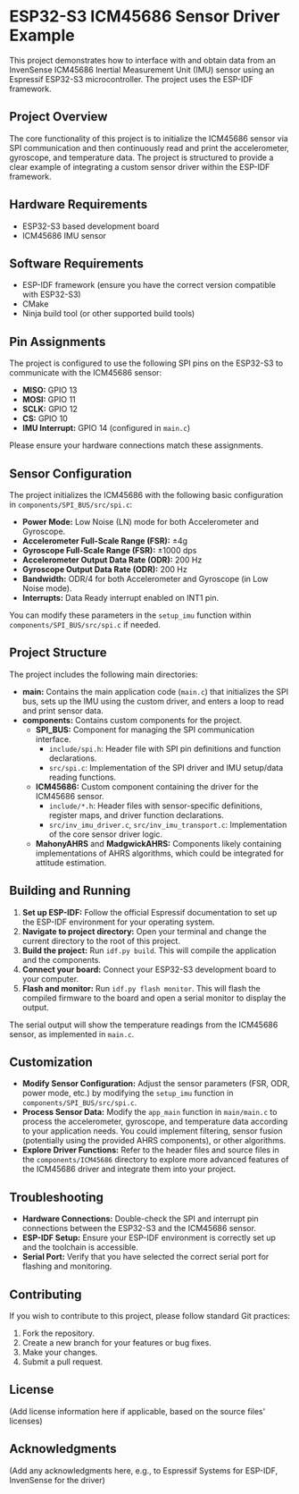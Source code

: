 # ESP32-S3 ICM45686 Sensor Driver Example

This project demonstrates how to interface with and obtain data from an InvenSense ICM45686 Inertial Measurement Unit (IMU) sensor using an Espressif ESP32-S3 microcontroller. The project uses the ESP-IDF framework.

## Project Overview

The core functionality of this project is to initialize the ICM45686 sensor via SPI communication and then continuously read and print the accelerometer, gyroscope, and temperature data. The project is structured to provide a clear example of integrating a custom sensor driver within the ESP-IDF framework.

## Hardware Requirements

*   ESP32-S3 based development board
*   ICM45686 IMU sensor

## Software Requirements

*   ESP-IDF framework (ensure you have the correct version compatible with ESP32-S3)
*   CMake
*   Ninja build tool (or other supported build tools)

## Pin Assignments

The project is configured to use the following SPI pins on the ESP32-S3 to communicate with the ICM45686 sensor:

*   **MISO:** GPIO 13
*   **MOSI:** GPIO 11
*   **SCLK:** GPIO 12
*   **CS:** GPIO 10
*   **IMU Interrupt:** GPIO 14 (configured in `main.c`)

Please ensure your hardware connections match these assignments.

## Sensor Configuration

The project initializes the ICM45686 with the following basic configuration in `components/SPI_BUS/src/spi.c`:

*   **Power Mode:** Low Noise (LN) mode for both Accelerometer and Gyroscope.
*   **Accelerometer Full-Scale Range (FSR):** ±4g
*   **Gyroscope Full-Scale Range (FSR):** ±1000 dps
*   **Accelerometer Output Data Rate (ODR):** 200 Hz
*   **Gyroscope Output Data Rate (ODR):** 200 Hz
*   **Bandwidth:** ODR/4 for both Accelerometer and Gyroscope (in Low Noise mode).
*   **Interrupts:** Data Ready interrupt enabled on INT1 pin.

You can modify these parameters in the `setup_imu` function within `components/SPI_BUS/src/spi.c` if needed.

## Project Structure

The project includes the following main directories:

*   **main:** Contains the main application code (`main.c`) that initializes the SPI bus, sets up the IMU using the custom driver, and enters a loop to read and print sensor data.
*   **components:** Contains custom components for the project.
    *   **SPI_BUS:** Component for managing the SPI communication interface.
        *   `include/spi.h`: Header file with SPI pin definitions and function declarations.
        *   `src/spi.c`: Implementation of the SPI driver and IMU setup/data reading functions.
    *   **ICM45686:** Custom component containing the driver for the ICM45686 sensor.
        *   `include/*.h`: Header files with sensor-specific definitions, register maps, and driver function declarations.
        *   `src/inv_imu_driver.c`, `src/inv_imu_transport.c`: Implementation of the core sensor driver logic.
    *   **MahonyAHRS** and **MadgwickAHRS:** Components likely containing implementations of AHRS algorithms, which could be integrated for attitude estimation.

## Building and Running

1.  **Set up ESP-IDF:** Follow the official Espressif documentation to set up the ESP-IDF environment for your operating system.
2.  **Navigate to project directory:** Open your terminal and change the current directory to the root of this project.
3.  **Build the project:** Run `idf.py build`. This will compile the application and the components.
4.  **Connect your board:** Connect your ESP32-S3 development board to your computer.
5.  **Flash and monitor:** Run `idf.py flash monitor`. This will flash the compiled firmware to the board and open a serial monitor to display the output.

The serial output will show the temperature readings from the ICM45686 sensor, as implemented in `main.c`.

## Customization

*   **Modify Sensor Configuration:** Adjust the sensor parameters (FSR, ODR, power mode, etc.) by modifying the `setup_imu` function in `components/SPI_BUS/src/spi.c`.
*   **Process Sensor Data:** Modify the `app_main` function in `main/main.c` to process the accelerometer, gyroscope, and temperature data according to your application needs. You could implement filtering, sensor fusion (potentially using the provided AHRS components), or other algorithms.
*   **Explore Driver Functions:** Refer to the header files and source files in the `components/ICM45686` directory to explore more advanced features of the ICM45686 driver and integrate them into your project.

## Troubleshooting

*   **Hardware Connections:** Double-check the SPI and interrupt pin connections between the ESP32-S3 and the ICM45686 sensor.
*   **ESP-IDF Setup:** Ensure your ESP-IDF environment is correctly set up and the toolchain is accessible.
*   **Serial Port:** Verify that you have selected the correct serial port for flashing and monitoring.

## Contributing

If you wish to contribute to this project, please follow standard Git practices:

1.  Fork the repository.
2.  Create a new branch for your features or bug fixes.
3.  Make your changes.
4.  Submit a pull request.

## License

(Add license information here if applicable, based on the source files' licenses)

## Acknowledgments

(Add any acknowledgments here, e.g., to Espressif Systems for ESP-IDF, InvenSense for the driver)
